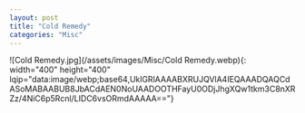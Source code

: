 ```yaml
---
layout: post
title: "Cold Remedy"
categories: "Misc"
---
```

![Cold Remedy.jpg](/assets/images/Misc/Cold Remedy.webp){: width="400" height="400" lqip="data:image/webp;base64,UklGRlAAAABXRUJQVlA4IEQAAADQAQCdASoMABAABUB8JbACdAEN0NoUAADOOTHFayU0ODjJhgXQw1tkm3C8nXRZz/4NiC6p5Rcnl/LIDC6vsORmdAAAAA=="}


